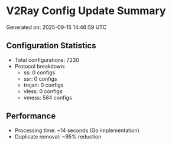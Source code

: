 # V2Ray Config Update Summary
Generated on: 2025-09-15 14:46:59 UTC

## Configuration Statistics
- Total configurations: 7230
- Protocol breakdown:
  - ss: 0 configs
  - ssr: 0 configs
  - trojan: 0 configs
  - vless: 0 configs
  - vmess: 584 configs

## Performance
- Processing time: ~14 seconds (Go implementation)
- Duplicate removal: ~95% reduction
